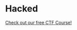 # Hacked

[Check out our free CTF Course!](https://academy.hoppersroppers.org/mod/page/view.php?id=918)

